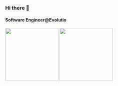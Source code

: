 ### Hi there 👋

#### Software Engineer@Evolutio

<div>
  <img height="170em" src="https://github-readme-stats.vercel.app/api?username=antepetkovic0&show_icons=true&count_private=true&include_all_commits=true" />
  <img height="170em" src="https://github-readme-stats.vercel.app/api/top-langs/?username=antepetkovic0&show_icons=true&layout=compact"/>
</div>

<!--
**antepetkovic0/antepetkovic0** is a ✨ _special_ ✨ repository because its `README.md` (this file) appears on your GitHub profile.

Here are some ideas to get you started:

- 🔭 I’m currently working on ...
- 🌱 I’m currently learning ...
- 👯 I’m looking to collaborate on ...
- 🤔 I’m looking for help with ...
- 💬 Ask me about ...
- 📫 How to reach me: ...
- 😄 Pronouns: ...
- ⚡ Fun fact: ...
-->
